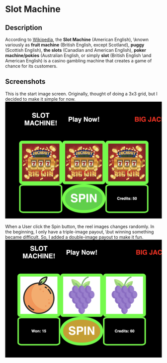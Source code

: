 # Slot Machine

## Description

According to [Wikipedia](https://en.wikipedia.org/wiki/Slot_machine), the **Slot Machine** (American English), 
\known variously as **fruit machine** (British English, except Scotland), **puggy** (Scottish English), **the slots** 
\(Canadian and American English), **poker machine/pokies** (Australian English, or simply **slot** (British English 
\and American English) is a casino gambling machine that creates a game of chance for its customers.


## Screenshots

This is the start image screen. Originally, thought of doing a 3x3 grid, but I decided to make it simple for now.
![Slot Machine Starting Screen](https://github.com/brownbugz/slotmachine/blob/master/images/slot1.png)

When a User click the Spin button, the reel images changes randomly. In the beginning, I only have a triple-image payout, 
\but winning something became difficult. So, I added a double-image payout to make it fun.
![Double Image Win](https://github.com/brownbugz/slotmachine/blob/master/images/slot2.png)


